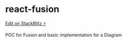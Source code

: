 # react-fusion

[Edit on StackBlitz ⚡️](https://stackblitz.com/edit/react-fusion)

POC for Fusion and basic implementation for a Diagram
